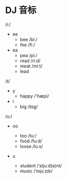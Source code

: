 
# DJ 音标


/i:/

- ee
    - bee /biː/ 
    - fee /fiː/
- ea
    - pea /piː/
    - read /riːd/
    - meat /miːt/
    - lead



/ɪ/

- y
    - happy /'hæpi/
- i
    - big /bɪɡ/



/u:/


- oo
    - too /tuː/
    - food /fuːd/
    - loose /luːs/

- u
    - student /ˈstjuːd(ə)nt/
    - music /ˈmjuːzɪk/




